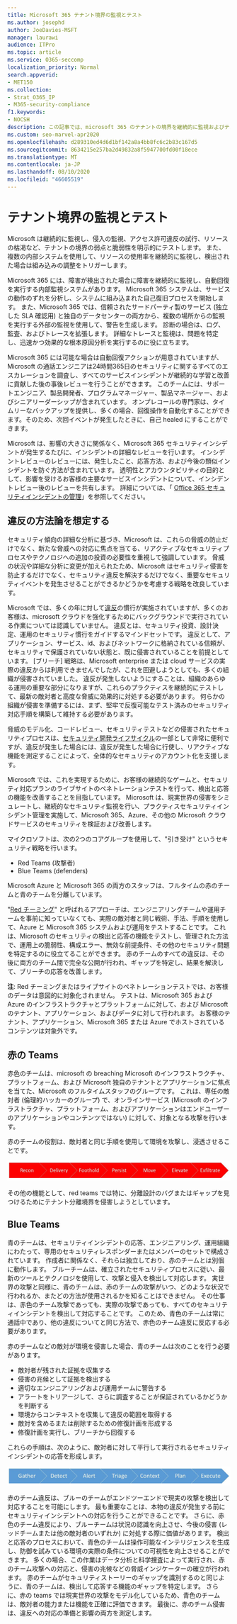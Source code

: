 ```yaml
---
title: Microsoft 365 テナント境界の監視とテスト
ms.author: josephd
author: JoeDavies-MSFT
manager: laurawi
audience: ITPro
ms.topic: article
ms.service: O365-seccomp
localization_priority: Normal
search.appverid:
- MET150
ms.collection:
- Strat_O365_IP
- M365-security-compliance
f1.keywords:
- NOCSH
description: この記事では、microsoft 365 のテナントの境界を継続的に監視およびテストする方法について説明します。
ms.custom: seo-marvel-apr2020
ms.openlocfilehash: d289310ed4d6d1bf142a8a4bb8fc6c2b83c167d5
ms.sourcegitcommit: 8634215e257ba2d49832a8f5947700fd00f18ece
ms.translationtype: MT
ms.contentlocale: ja-JP
ms.lasthandoff: 08/10/2020
ms.locfileid: "46605519"
---
```

# <a name="monitoring-and-testing-tenant-boundaries"></a>テナント境界の監視とテスト

Microsoft は継続的に監視し、侵入の監視、アクセス許可違反の試行、リソースの枯渇など、テナントの境界の弱点と脆弱性を明示的にテストします。 また、複数の内部システムを使用して、リソースの使用率を継続的に監視し、検出された場合は組み込みの調整をトリガーします。

Microsoft 365 には、障害が検出された場合に障害を継続的に監視し、自動回復を実行する内部監視システムがあります。 Microsoft 365 システムは、サービスの動作のずれを分析し、システムに組み込まれた自己復旧プロセスを開始します。 また、Microsoft 365 では、信頼されたサードパーティ製のサービス (独立した SLA 確認用) と独自のデータセンターの両方から、複数の場所からの監視を実行する外部の監視を使用して、警告を生成します。 診断の場合は、ログ、監査、およびトレースを拡張します。 詳細なトレースと監視は、問題を特定し、迅速かつ効果的な根本原因分析を実行するのに役に立ちます。

Microsoft 365 には可能な場合は自動回復アクションが用意されていますが、Microsoft の通話エンジニアは24時間365日のセキュリティに関するすべてのエスカレーションを調査し、すべてのサービスインシデントが継続的な学習と改善に貢献した後の事後レビューを行うことができます。 このチームには、サポートエンジニア、製品開発者、プログラムマネージャー、製品マネージャー、およびシニアリーダーシップが含まれています。 オンプレコールの専門家は、タイムリーなバックアップを提供し、多くの場合、回復操作を自動化することができます。そのため、次回イベントが発生したときに、自己 healed にすることができます。

Microsoft は、影響の大きさに関係なく、Microsoft 365 セキュリティインシデントが発生するたびに、インシデントの詳細なレビューを行います。 インシデントレビューのレビューには、発生したこと、応答方法、および今後の類似インシデントを防ぐ方法が含まれています。 透明性とアカウンタビリティの目的として、影響を受けるお客様の主要なサービスインシデントについて、インシデントレビュー後のレビューを共有します。 詳細については、「 [Office 365 セキュリティインシデントの管理](https://aka.ms/Office365SIM)」を参照してください。

## <a name="assume-breach-methodology"></a>違反の方法論を想定する

セキュリティ傾向の詳細な分析に基づき、Microsoft は、これらの脅威の防止だけでなく、新たな脅威への対応に焦点を当てる、リアクティブなセキュリティプロセスやテクノロジへの追加の投資の必要性を重視して強調しています。 脅威の状況や詳細な分析に変更が加えられたため、Microsoft はセキュリティ侵害を防止するだけでなく、セキュリティ違反を解決するだけでなく、重要なセキュリティイベントを発生させることができるかどうかを考慮する戦略を改良しています。

Microsoft では、多くの年に対して[違反](https://www.microsoft.com/TrustCenter/Security/default.aspx)の慣行が実施されていますが、多くのお客様は、microsoft クラウドを強化するためにバックグラウンドで実行されている作業については認識していません。 違反とは、セキュリティ投資、設計決定、運用のセキュリティ慣行をガイドするマインドセットです。 違反として、アプリケーション、サービス、id、およびネットワークに格納されている信頼が、セキュリティで保護されていない状態と、既に侵害されていることを前提としています。 [ブリーチ] 戦略は、Microsoft enterprise または cloud サービスの実際の違反からは利用できませんでしたが、これを回避しようとしても、多くの組織が侵害されていました。 違反が発生しないようにすることは、組織のあらゆる運用の重要な部分になりますが、これらのプラクティスを継続的にテストして、最新の敵対者と高度な脅威に効果的に対処する必要があります。 何らかの組織が侵害を準備するには、まず、堅牢で反復可能なテスト済みのセキュリティ対応手順を構築して維持する必要があります。

脅威のモデル化、コードレビュー、セキュリティテストなどの侵害されたセキュリティプロセスは、[セキュリティ開発ライフサイクル](https://www.microsoft.com/securityengineering/sdl/)の一部として非常に便利ですが、違反が発生した場合には、違反が発生した場合に行使し、リアクティブな機能を測定することによって、全体的なセキュリティのアカウント化を支援します。

Microsoft では、これを実現するために、お客様の継続的なゲームと、セキュリティ対応プランのライブサイトのペネトレーションテストを行って、検出と応答の機能を改善することを目指しています。 Microsoft は、現実世界の侵害をシミュレートし、継続的なセキュリティ監視を行い、プラクティスセキュリティインシデント管理を実施して、Microsoft 365、Azure、その他の Microsoft クラウドサービスのセキュリティを検証および改善します。

マイクロソフトは、次の2つのコアグループを使用して、"引き受け" というセキュリティ戦略を行います。
- Red Teams (攻撃者)
- Blue Teams (defenders)

Microsoft Azure と Microsoft 365 の両方のスタッフは、フルタイムの赤のチームと青のチームを分離しています。

"[Red チーミング](https://go.microsoft.com/fwlink/?linkid=518599)" と呼ばれるアプローチは、エンジニアリングチームや運用チームを事前に知っていなくても、実際の敵対者と同じ戦術、手法、手順を使用して、Azure と Microsoft 365 システムおよび運用をテストすることです。 これは、Microsoft のセキュリティの検出と応答の機能をテストし、管理された方法で、運用上の脆弱性、構成エラー、無効な前提条件、その他のセキュリティ問題を特定するのに役立てることができます。 赤のチームのすべての違反は、その後に両方のチーム間で完全な公開が行われ、ギャップを特定し、結果を解決して、ブリーチの応答を改善します。

**注**: Red チーミングまたはライブサイトのペネトレーションテストでは、お客様のデータは意図的に対象化されません。 テストは、Microsoft 365 および Azure のインフラストラクチャとプラットフォームに対して、および Microsoft のテナント、アプリケーション、およびデータに対して行われます。 お客様のテナント、アプリケーション、Microsoft 365 または Azure でホストされているコンテンツは対象外です。

## <a name="red-teams"></a>赤の Teams

赤色のチームは、microsoft の breaching Microsoft のインフラストラクチャ、プラットフォーム、および Microsoft 独自のテナントとアプリケーションに焦点を当てた、Microsoft のフルタイムスタッフのグループです。 これは、専任の敵対者 (倫理的ハッカーのグループ) で、オンラインサービス (Microsoft のインフラストラクチャ、プラットフォーム、およびアプリケーションはエンドユーザーのアプリケーションやコンテンツではない) に対して、対象となる攻撃を行います。

赤のチームの役割は、敵対者と同じ手順を使用して環境を攻撃し、浸透させることです。
 
![違反のステージ](media/office-365-isolation-breach-stages.png)

その他の機能として、red teams では特に、分離設計のバグまたはギャップを見つけるためにテナント分離境界を侵害しようとしています。

## <a name="blue-teams"></a>Blue Teams

青のチームは、セキュリティインシデントの応答、エンジニアリング、運用組織にわたって、専用のセキュリティレスポンダーまたはメンバーのセットで構成されています。 作成者に関係なく、それらは独立しており、赤のチームとは別個に動作します。 ブルーチームは、確立されたセキュリティプロセスに従い、最新のツールとテクノロジを使用して、攻撃と侵入を検出して対応します。 実世界の攻撃と同様に、青のチームは、赤のチームの攻撃がいつ、どのような状況で行われるか、またどの方法が使用されるかを知ることはできません。 その仕事は、赤色のチーム攻撃であっても、実際の攻撃であっても、すべてのセキュリティインシデントを検出して対応することです。 このため、青色のチームは常に通話中であり、他の違反についてと同じ方法で、赤色のチーム違反に反応する必要があります。

赤のチームなどの敵対が環境を侵害した場合、青のチームは次のことを行う必要があります。

- 敵対者が残された証拠を収集する
- 侵害の兆候として証拠を検出する
- 適切なエンジニアリングおよび運用チームに警告する
- アラートをトリアージして、さらに調査することが保証されているかどうかを判断する
- 環境からコンテキストを収集して違反の範囲を取得する
- 敵対を含めるまたは削除するための修復計画を形成する
- 修復計画を実行し、ブリーチから回復する

これらの手順は、次のように、敵対者に対して平行して実行されるセキュリティインシデントの応答を形成します。
 
![違反の応答ステージ](media/office-365-isolation-breach-response-stages.png)

赤のチーム違反は、ブルーのチームがエンドツーエンドで現実の攻撃を検出して対応することを可能にします。 最も重要なことは、本物の違反が発生する前にセキュリティインシデントへの対応を行うことができることです。 さらに、赤色のチーム違反により、ブルーチームは状況の認識を向上させ、今後の侵害 (レッドチームまたは他の敵対者のいずれか) に対処する際に価値があります。 検出と応答のプロセスにおいて、青色のチームは操作可能なインテリジェンスを生成し、防御を試みている環境の実際の条件についての可視性を向上させることができます。 多くの場合、この作業はデータ分析と科学捜査によって実行され、赤のチーム攻撃への対応と、侵害の兆候などの脅威インジケーターの確立が行われます。 赤のチームがセキュリティストーリーのギャップを識別するのと同じように、青のチームは、検出して応答する機能のギャップを特定します。 さらに、赤の teams では現実世界の攻撃をモデル化しているため、青色のチームは、敵対者の能力または機能を正確に評価できます。 最後に、赤のチーム侵害は、違反への対応の準備と影響の両方を測定します。
